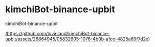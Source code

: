 # kimchiBot-binance-upbit
kimchiBot-binance-upbit

<a href="https://drive.google.com/file/d/1q4GGGveNLswus40wUX_bXm1ALCaFbcWR/view?usp=sharing">(https://github.com/luvinland/kimchiBot-binance-upbit/assets/26864945/05832605-1076-4b0b-afce-4825a69f7d2e)</a>
